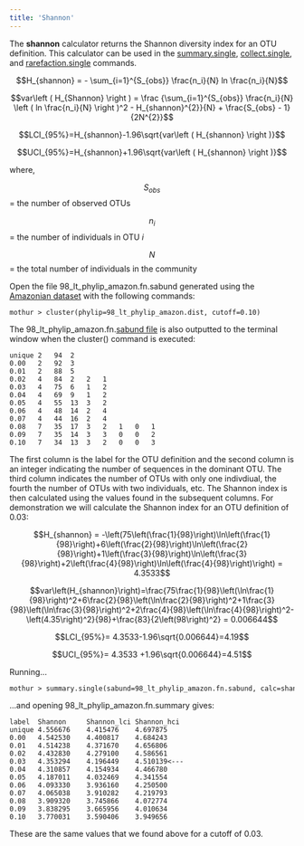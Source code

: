 ```yaml
---
title: 'Shannon'
---
```

The **shannon** calculator returns the Shannon
diversity index for an OTU definition. This calculator can be used in
the [summary.single](summary.single),
[collect.single](collect.single), and
[rarefaction.single](rarefaction.single) commands.

$$H_{shannon} = - \sum_{i=1}^{S_{obs}} \frac{n_i}{N} ln \frac{n_i}{N}$$

$$var\left ( H_{Shannon} \right ) = \frac {\sum_{i=1}^{S_{obs}} \frac{n_i}{N} \left ( ln \frac{n_i}{N} \right )^2 - H_{shannon}^{2}}{N} + \frac{S_{obs} - 1}{2N^{2}}$$

$$LCI_{95%}=H_{shannon}-1.96\sqrt{var\left ( H_{shannon} \right )}$$

$$UCI_{95%}=H_{shannon}+1.96\sqrt{var\left ( H_{shannon} \right )}$$

where,

$$S_{obs}$$ = the number of observed OTUs

$$n_i$$ = the number of individuals in OTU <i>i</i>

$$N$$ = the total number of individuals in the community

Open the file 98\_lt\_phylip\_amazon.fn.sabund generated using the [
Amazonian dataset](https://mothur.s3.us-east-2.amazonaws.com/wiki/amazondata.zip) with the following
commands:

    mothur > cluster(phylip=98_lt_phylip_amazon.dist, cutoff=0.10)

The 98\_lt\_phylip\_amazon.fn.[sabund file](sabund_file) is
also outputted to the terminal window when the cluster() command is
executed:

    unique 2   94  2   
    0.00   2   92  3   
    0.01   2   88  5   
    0.02   4   84  2   2   1   
    0.03   4   75  6   1   2   
    0.04   4   69  9   1   2   
    0.05   4   55  13  3   2   
    0.06   4   48  14  2   4   
    0.07   4   44  16  2   4   
    0.08   7   35  17  3   2   1   0   1   
    0.09   7   35  14  3   3   0   0   2   
    0.10   7   34  13  3   2   0   0   3   

The first column is the label for the OTU definition and the second
column is an integer indicating the number of sequences in the dominant
OTU. The third column indicates the number of OTUs with only one
indivdiual, the fourth the number of OTUs with two individuals, etc. The
Shannon index is then calculated using the values found in the
subsequent columns. For demonstration we will calculate the Shannon
index for an OTU definition of 0.03:

$$H_{shannon} = -\left(75\left(\frac{1}{98}\right)\ln\left(\frac{1}{98}\right)+6\left(\frac{2}{98}\right)\ln\left(\frac{2}{98}\right)+1\left(\frac{3}{98}\right)\ln\left(\frac{3}{98}\right)+2\left(\frac{4}{98}\right)\ln\left(\frac{4}{98}\right)\right) = 4.3533$$

$$var\left(H_{shannon}\right)=\frac{75\frac{1}{98}\left(\ln\frac{1}{98}\right)^2+6\frac{2}{98}\left(\ln\frac{2}{98}\right)^2+1\frac{3}{98}\left(\ln\frac{3}{98}\right)^2+2\frac{4}{98}\left(\ln\frac{4}{98}\right)^2-\left(4.35\right)^2}{98}+\frac{83}{2\left(98\right)^2} = 0.006644$$

$$LCI_{95%}= 4.3533-1.96\sqrt{0.006644}=4.19$$

$$UCI_{95%}= 4.3533 +1.96\sqrt{0.006644}=4.51$$

Running\...

    mothur > summary.single(sabund=98_lt_phylip_amazon.fn.sabund, calc=shannon)

\...and opening 98\_lt\_phylip\_amazon.fn.summary gives:

    label  Shannon     Shannon_lci Shannon_hci
    unique 4.556676    4.415476    4.697875
    0.00   4.542530    4.400817    4.684243
    0.01   4.514238    4.371670    4.656806
    0.02   4.432830    4.279100    4.586561
    0.03   4.353294    4.196449    4.510139<---
    0.04   4.310857    4.154934    4.466780
    0.05   4.187011    4.032469    4.341554
    0.06   4.093330    3.936160    4.250500
    0.07   4.065038    3.910282    4.219793
    0.08   3.909320    3.745866    4.072774
    0.09   3.838295    3.665956    4.010634
    0.10   3.770031    3.590406    3.949656

These are the same values that we found above for a cutoff of 0.03.
